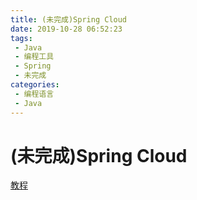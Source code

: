 ```yaml
---
title: (未完成)Spring Cloud
date: 2019-10-28 06:52:23
tags: 
 - Java
 - 编程工具
 - Spring
 - 未完成
categories: 
 - 编程语言
 - Java
---
```

# (未完成)Spring Cloud

[教程](https://mp.weixin.qq.com/s/ZH-3JK90mhnJPfdsYH2yDA)
